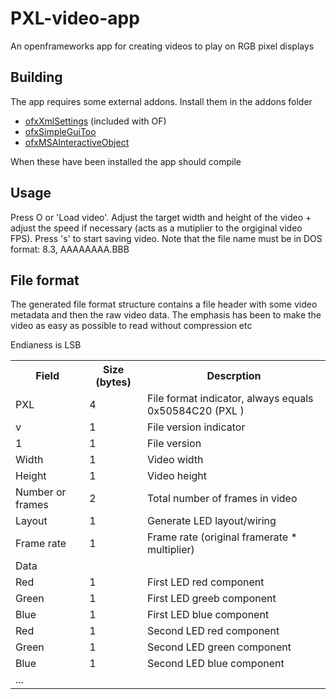 PXL-video-app
=============

An openframeworks app for creating videos to play on RGB pixel displays


Building
-------------------------

The app requires some external addons. Install them in the addons folder

- [ofxXmlSettings] (included with OF)
- [ofxSimpleGuiToo]
- [ofxMSAInteractiveObject]

When these have been installed the app should compile


Usage
-------------------------

Press O or 'Load video'. Adjust the target width and height of the video + adjust the speed if necessary (acts as a mutiplier to the orgiginal video FPS). Press 's' to start saving video. Note that the file name must be in DOS format: 8.3, AAAAAAAA.BBB


File format
-------------------------

The generated file format structure contains a file header with some video metadata and then the raw video data. The emphasis has been to make the video as easy as possible to read without compression etc

Endianess is LSB

<table>
	<tr>
		<th>Field</th>
		<th>Size (bytes)</th>
		<th>Descrption</th>
	</tr>
	<tr>
		<td>PXL </td>
		<td>4</td>
		<td>File format indicator, always equals 0x50584C20 (PXL )</td>
	</tr>
	<tr>
		<td>v</td>
		<td>1</td>
		<td>File version indicator</td>
	</tr>
	<tr>
		<td>1</td>
		<td>1</td>
		<td>File version</td>
	</tr>
	<tr>
		<td>Width</td>
		<td>1</td>
		<td>Video width</td>
	</tr>
	<tr>
		<td>Height</td>
		<td>1</td>
		<td>Video height</td>
	</tr>
	<tr>
		<td>Number or frames</td>
		<td>2</td>
		<td>Total number of frames in video</td>
	</tr>
	<tr>
		<td>Layout</td>
		<td>1</td>
		<td>Generate LED layout/wiring</td>
	</tr>
	<tr>
		<td>Frame rate</td>
		<td>1</td>
		<td>Frame rate (original framerate * multiplier)</td>
	</tr>
	<tr><td colspan="3">Data</td></tr>
	<tr>
		<td>Red</td>
		<td>1</td>
		<td>First LED red component</td>
	</tr>
	<tr>
		<td>Green</td>
		<td>1</td>
		<td>First LED greeb component</td>
	</tr>
	<tr>
		<td>Blue</td>
		<td>1</td>
		<td>First LED blue component</td>
	</tr>
	<tr>
		<td>Red</td>
		<td>1</td>
		<td>Second LED red component</td>
	</tr>
	<tr>
		<td>Green</td>
		<td>1</td>
		<td>Second LED green component</td>
	</tr>
	<tr>
		<td>Blue</td>
		<td>1</td>
		<td>Second LED blue component</td>
	</tr>
	<tr>
		<td colspan="3">...</td>
	</tr>
</table>


[ofxXmlSettings]: http://www.openframeworks.cc/documentation/ofxXmlSettings/ofxXmlSettings.html
[ofxSimpleGuiToo]: https://github.com/memo/ofxSimpleGuiToo
[ofxMSAInteractiveObject]: https://github.com/memo/ofxMSAInteractiveObject
